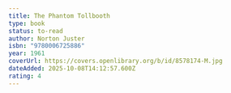 ```yaml
---
title: The Phantom Tollbooth
type: book
status: to-read
author: Norton Juster
isbn: "9780006725886"
year: 1961
coverUrl: https://covers.openlibrary.org/b/id/8578174-M.jpg
dateAdded: 2025-10-08T14:12:57.600Z
rating: 4
---
```


